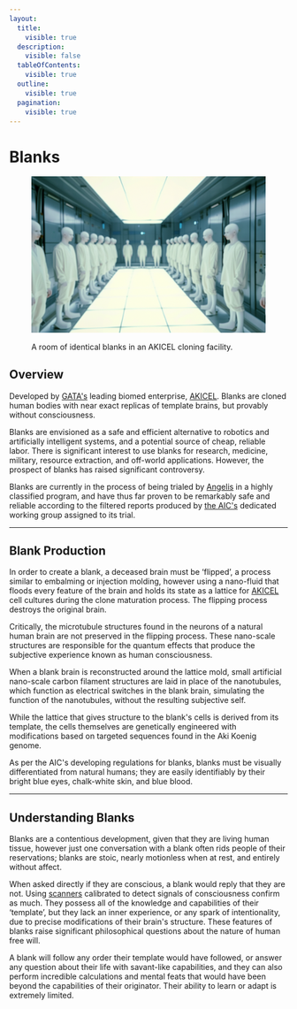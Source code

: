 ```yaml
---
layout:
  title:
    visible: true
  description:
    visible: false
  tableOfContents:
    visible: true
  outline:
    visible: true
  pagination:
    visible: true
---
```


# Blanks

<figure><img src="../../../.gitbook/assets/blanks.png" alt=""><figcaption><p>A room of identical blanks in an AKICEL cloning facility.</p></figcaption></figure>

## Overview

Developed by [GATA's](../the-basics.md) leading biomed enterprise, [AKICEL](../enterprise/akicel.md). Blanks are cloned human bodies with near exact replicas of template brains, but provably without consciousness.

Blanks are envisioned as a safe and efficient alternative to robotics and artificially intelligent systems, and a potential source of cheap, reliable labor. There is significant interest to use blanks for research, medicine, military, resource extraction, and off-world applications. However, the prospect of blanks has raised significant controversy.

Blanks are currently in the process of being trialed by [Angelis](../military-and-defense/angelis.md) in a highly classified program, and have thus far proven to be remarkably safe and reliable according to the filtered reports produced by [the AIC's](../institutions/atlan-information-control-aic.md) dedicated working group assigned to its trial.

***

## Blank Production

In order to create a blank, a deceased brain must be ‘flipped’, a process similar to embalming or injection molding, however using a nano-fluid that floods every feature of the brain and holds its state as a lattice for [AKICEL](../enterprise/akicel.md) cell cultures during the clone maturation process. The flipping process destroys the original brain.

Critically, the microtubule structures found in the neurons of a natural human brain are not preserved in the flipping process. These nano-scale structures are responsible for the quantum effects that produce the subjective experience known as human consciousness.&#x20;

When a blank brain is reconstructed around the lattice mold, small artificial nano-scale carbon filament structures are laid in place of the nanotubules, which function as electrical switches in the blank brain, simulating the function of the nanotubules, without the resulting subjective self.

While the lattice that gives structure to the blank's cells is derived from its template, the cells themselves are genetically engineered with modifications based on targeted sequences found in the Aki Koenig genome.

As per the AIC's developing regulations for blanks, blanks must be visually differentiated from natural humans; they are easily identifiably by their bright blue eyes, chalk-white skin, and blue blood.

***

## Understanding Blanks

Blanks are a contentious development, given that they are living human tissue, however just one conversation with a blank often rids people of their reservations; blanks are stoic, nearly motionless when at rest, and entirely without affect.

When asked directly if they are conscious, a blank would reply that they are not. Using [scanners](../../science-and-tech/scanners.md) calibrated to detect signals of consciousness confirm as much. They possess all of the knowledge and capabilities of their ‘template’, but they lack an inner experience, or any spark of intentionality, due to precise modifications of their brain's structure. These features of blanks raise significant philosophical questions about the nature of human free will.

A blank will follow any order their template would have followed, or answer any question about their life with savant-like capabilities, and they can also perform incredible calculations and mental feats that would have been beyond the capabilities of their originator. Their ability to learn or adapt is extremely limited.
